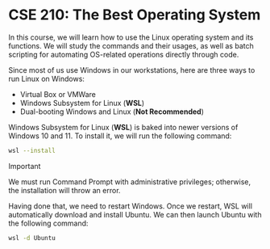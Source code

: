 # CSE 210: The Best Operating System

In this course, we will learn how to use the Linux operating system and its functions. We will study the commands and their usages, as well as batch scripting for automating OS-related operations directly through code.

Since most of us use Windows in our workstations, here are three ways to run Linux on Windows:

-   Virtual Box or VMWare
-   Windows Subsystem for Linux (**WSL**)
-   Dual-booting Windows and Linux (**Not Recommended**)

Windows Subsystem for Linux (**WSL**) is baked into newer versions of Windows 10 and 11. To install it, we will run the following command:

```bash
wsl --install
```

> [!IMPORTANT]
> We must run Command Prompt with administrative privileges; otherwise, the installation will throw an error.

Having done that, we need to restart Windows. Once we restart, WSL will automatically download and install Ubuntu. We can then launch Ubuntu with the following command:

```bash
wsl -d Ubuntu
```
